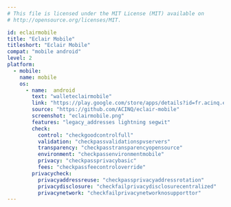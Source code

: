```yaml
---
# This file is licensed under the MIT License (MIT) available on
# http://opensource.org/licenses/MIT.

id: eclairmobile
title: "Eclair Mobile"
titleshort: "Eclair Mobile"
compat: "mobile android"
level: 2
platform:
  - mobile:
    name: mobile
    os:
      - name:  android
        text: "walleteclairmobile"
        link: "https://play.google.com/store/apps/details?id=fr.acinq.eclair.wallet"
        source: "https://github.com/ACINQ/eclair-mobile"
        screenshot: "eclairmobile.png"
        features: "legacy_addresses lightning segwit"
        check:
          control: "checkgoodcontrolfull"
          validation: "checkpassvalidationspvservers"
          transparency: "checkpasstransparencyopensource"
          environment: "checkpassenvironmentmobile"
          privacy: "checkpassprivacybasic"
          fees: "checkpassfeecontroloverride"
        privacycheck:
          privacyaddressreuse: "checkpassprivacyaddressrotation"
          privacydisclosure: "checkfailprivacydisclosurecentralized"
          privacynetwork: "checkfailprivacynetworknosupporttor"
---
```

